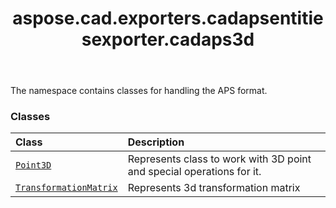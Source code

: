 ﻿---
title: aspose.cad.exporters.cadapsentitiesexporter.cadaps3d
second_title: Aspose.CAD for Python via .NET API References
description: 
type: docs
weight: 10
url: /python-net/aspose.cad.exporters.cadapsentitiesexporter.cadaps3d/
is_root: false
---

The namespace contains classes for handling the APS format.

### Classes
| Class | Description |
| :- | :- |
| [`Point3D`](/cad/python-net/aspose.cad.exporters.cadapsentitiesexporter.cadaps3d/point3d) | Represents class to work with 3D point and special operations for it. |
| [`TransformationMatrix`](/cad/python-net/aspose.cad.exporters.cadapsentitiesexporter.cadaps3d/transformationmatrix) | Represents 3d transformation matrix |


